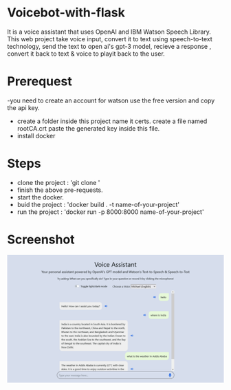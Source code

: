 # Voicebot-with-flask 
It is a voice assistant that uses OpenAI and IBM Watson Speech Library. This web project take voice input, convert it to text using speech-to-text technology, send the text to open ai's gpt-3 model, recieve a response , convert it back to text & voice to playit back to the user. 

# Prerequest
-you need to create an account for watson use the free version and copy the api key.
- create a folder inside this project name it certs. create a file named rootCA.crt paste the generated key inside this file.
- install docker

# Steps 
- clone the project : 'git clone '
- finish the above pre-requests.
- start the docker.
- buid the project : 'docker build . -t name-of-your-project'
- run the project : 'docker run -p 8000:8000 name-of-your-project'

# Screenshot
![Watch the demo](demo/screen-shot.png)
